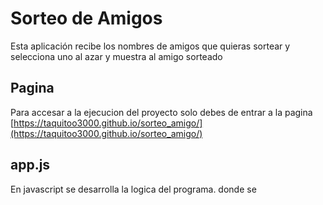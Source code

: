 # Sorteo de Amigos
Esta aplicación recibe los nombres de amigos que quieras sortear y selecciona uno al azar y muestra al amigo sorteado

## Pagina
Para accesar a la ejecucion del proyecto solo debes de entrar a la pagina [https://taquitoo3000.github.io/sorteo_amigo/](https://taquitoo3000.github.io/sorteo_amigo/)

## app.js
En javascript se desarrolla la logica del programa. donde se 